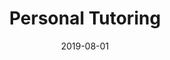 ---
title: "Personal Tutoring"
permalink: /teaching/personal-tutoring/
type: Tutoring, Personal
date: 2019-08-01
location: "Iowa City, IA, USA"
---